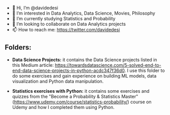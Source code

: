 - 👋 Hi, I’m @davidedesi
- 👀 I’m interested in Data Analytics, Data Science, Movies, Philosophy
- 🌱 I’m currently studying Statistics and Probability
- 💞️ I’m looking to collaborate on Data Analytics projects
- 📫 How to reach me: https://twitter.com/davidedesi

## Folders:
- __Data Science Projects:__ it contains the Data Science projects listed in this Medium article: https://towardsdatascience.com/5-solved-end-to-end-data-science-projects-in-python-acdc347f36d0. I use this folder to do some exercises and gain experience on building ML models, data visualization and Python data manipulation.

- __Statistics exercises with Python:__ it contains some exercises and quizzes from the "Become a Probability & Statistics Master" (https://www.udemy.com/course/statistics-probability/) course on Udemy and how I completed them using Python.

<!---
davidedesi/davidedesi is a ✨ special ✨ repository because its `README.md` (this file) appears on your GitHub profile.
You can click the Preview link to take a look at your changes.
--->
